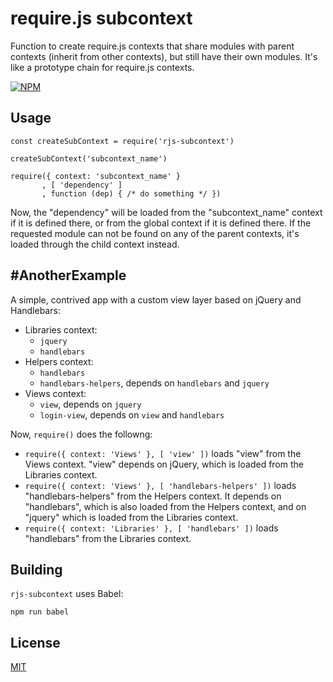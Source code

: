 require.js subcontext
=====================

Function to create require.js contexts that share modules with parent contexts
(inherit from other contexts), but still have their own modules. It's like a
prototype chain for require.js contexts.

[![NPM](https://nodei.co/npm/rjs-subcontext.png?compact=true)](https://nodei.co/npm/rjs-subcontext)

## Usage

```
const createSubContext = require('rjs-subcontext')

createSubContext('subcontext_name')

require({ context: 'subcontext_name' }
       , [ 'dependency' ]
       , function (dep) { /* do something */ })
```

Now, the "dependency" will be loaded from the "subcontext_name" context if it is
defined there, or from the global context if it is defined there. If the
requested module can not be found on any of the parent contexts, it's loaded
through the child context instead.

## #AnotherExample

A simple, contrived app with a custom view layer based on jQuery and Handlebars:

 * Libraries context:
   * `jquery`
   * `handlebars`
 * Helpers context:
   * `handlebars`
   * `handlebars-helpers`, depends on `handlebars` and `jquery`
 * Views context:
   * `view`, depends on `jquery`
   * `login-view`, depends on `view` and `handlebars`

Now, `require()` does the followng:

 * `require({ context: 'Views' }, [ 'view' ])` loads "view" from the Views
   context. "view" depends on jQuery, which is loaded from the Libraries
   context.
 * `require({ context: 'Views' }, [ 'handlebars-helpers' ])` loads
   "handlebars-helpers" from the Helpers context. It depends on "handlebars",
   which is also loaded from the Helpers context, and on "jquery" which is
   loaded from the Libraries context.
 * `require({ context: 'Libraries' }, [ 'handlebars' ])` loads "handlebars" from
   the Libraries context.

## Building

`rjs-subcontext` uses Babel:

```
npm run babel
```

## License

[MIT](./LICENSE)
